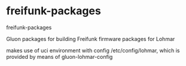 # freifunk-packages
freifunk-packages

Gluon packages for building Freifunk firmware packages for Lohmar

makes use of uci environment with config /etc/config/lohmar, which is provided by means of gluon-lohmar-config
